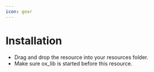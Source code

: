 ```yaml
---
icon: gear
---
```


# Installation

* Drag and drop the resource into your resources folder.
* Make sure ox\_lib is started before this resource.
